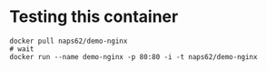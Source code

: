 # Testing this container

    docker pull naps62/demo-nginx
    # wait
    docker run --name demo-nginx -p 80:80 -i -t naps62/demo-nginx
